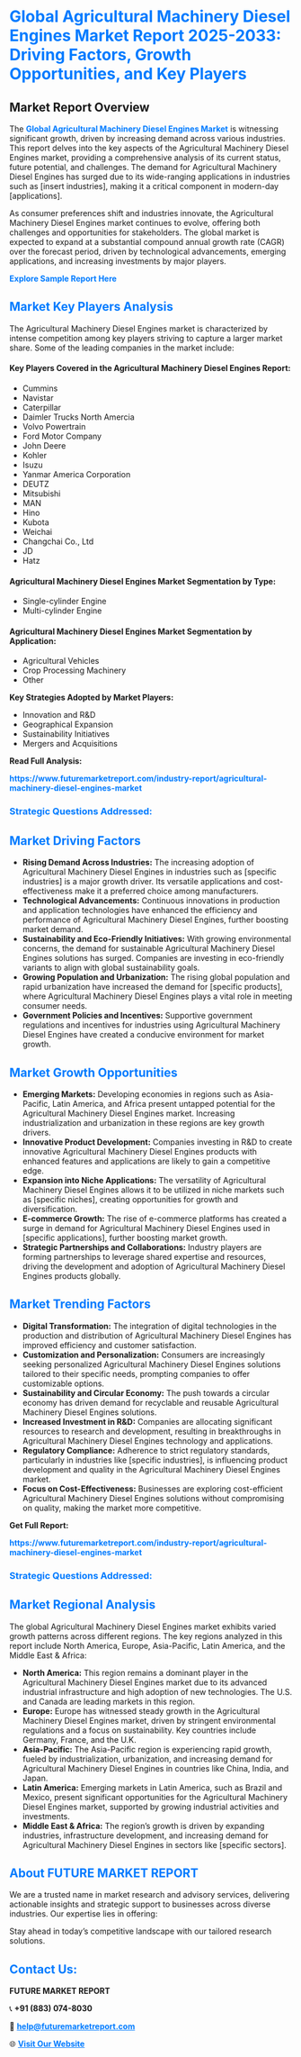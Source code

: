 <h1 style="color: #007BFF;">Global Agricultural Machinery Diesel Engines Market Report 2025-2033: Driving Factors, Growth Opportunities, and Key Players</h1>

<section id="overview">
<h2>Market Report Overview</h2>
<p>The <a href="https://www.futuremarketreport.com/industry-report/agricultural-machinery-diesel-engines-market" style="color: #007BFF; text-decoration: none;"><strong>Global Agricultural Machinery Diesel Engines Market</strong></a> is witnessing significant growth, driven by increasing demand across various industries. This report delves into the key aspects of the Agricultural Machinery Diesel Engines market, providing a comprehensive analysis of its current status, future potential, and challenges. The demand for Agricultural Machinery Diesel Engines has surged due to its wide-ranging applications in industries such as [insert industries], making it a critical component in modern-day [applications].</p>
<p>As consumer preferences shift and industries innovate, the Agricultural Machinery Diesel Engines market continues to evolve, offering both challenges and opportunities for stakeholders. The global market is expected to expand at a substantial compound annual growth rate (CAGR) over the forecast period, driven by technological advancements, emerging applications, and increasing investments by major players.</p>
</section>

<section id="overview">
<p><a href="https://www.futuremarketreport.com/request-sample/reportId=89460" style="color: #007BFF; text-decoration: none;"><strong>Explore Sample Report Here</strong></a></p>
</section>

<section id="key-players">
<h2 style="color: #007BFF;">Market Key Players Analysis</h2>
<p>The Agricultural Machinery Diesel Engines market is characterized by intense competition among key players striving to capture a larger market share. Some of the leading companies in the market include:</p>
<h4>Key Players Covered in the Agricultural Machinery Diesel Engines Report:</h4>
<ul><li>Cummins</li><li>Navistar</li><li>Caterpillar</li><li>Daimler Trucks North Amercia</li><li>Volvo Powertrain</li><li>Ford Motor Company</li><li>John Deere</li><li>Kohler</li><li>Isuzu</li><li>Yanmar America Corporation</li><li>DEUTZ</li><li>Mitsubishi</li><li>MAN</li><li>Hino</li><li>Kubota</li><li>Weichai</li><li>Changchai Co., Ltd</li><li>JD</li><li>Hatz</li></ul>
<h4>Agricultural Machinery Diesel Engines Market Segmentation by Type:</h4>
<ul><li>Single-cylinder Engine</li><li>Multi-cylinder Engine</li></ul>

<h4>Agricultural Machinery Diesel Engines Market Segmentation by Application:</h4>
<ul><li>Agricultural Vehicles</li><li>Crop Processing Machinery</li><li>Other</li></ul>
<p><strong>Key Strategies Adopted by Market Players:</strong></p>
<ul>
<li>Innovation and R&D</li>
<li>Geographical Expansion</li>
<li>Sustainability Initiatives</li>
<li>Mergers and Acquisitions</li>
</ul>
</section>

<section>
<p><strong>Read Full Analysis: </strong></p><a href="https://www.futuremarketreport.com/industry-report/agricultural-machinery-diesel-engines-market" style="color: #007BFF; text-decoration: none;"><strong>https://www.futuremarketreport.com/industry-report/agricultural-machinery-diesel-engines-market</strong></a>
<h3 style="color: #007BFF;">Strategic Questions Addressed:</h3>
</section>

<section id="driving-factors">
<h2 style="color: #007BFF;">Market Driving Factors</h2>
<ul>
<li><strong>Rising Demand Across Industries:</strong> The increasing adoption of Agricultural Machinery Diesel Engines in industries such as [specific industries] is a major growth driver. Its versatile applications and cost-effectiveness make it a preferred choice among manufacturers.</li>
<li><strong>Technological Advancements:</strong> Continuous innovations in production and application technologies have enhanced the efficiency and performance of Agricultural Machinery Diesel Engines, further boosting market demand.</li>
<li><strong>Sustainability and Eco-Friendly Initiatives:</strong> With growing environmental concerns, the demand for sustainable Agricultural Machinery Diesel Engines solutions has surged. Companies are investing in eco-friendly variants to align with global sustainability goals.</li>
<li><strong>Growing Population and Urbanization:</strong> The rising global population and rapid urbanization have increased the demand for [specific products], where Agricultural Machinery Diesel Engines plays a vital role in meeting consumer needs.</li>
<li><strong>Government Policies and Incentives:</strong> Supportive government regulations and incentives for industries using Agricultural Machinery Diesel Engines have created a conducive environment for market growth.</li>
</ul>
</section>

<section id="growth-opportunities">
<h2 style="color: #007BFF;">Market Growth Opportunities</h2>
<ul>
<li><strong>Emerging Markets:</strong> Developing economies in regions such as Asia-Pacific, Latin America, and Africa present untapped potential for the Agricultural Machinery Diesel Engines market. Increasing industrialization and urbanization in these regions are key growth drivers.</li>
<li><strong>Innovative Product Development:</strong> Companies investing in R&D to create innovative Agricultural Machinery Diesel Engines products with enhanced features and applications are likely to gain a competitive edge.</li>
<li><strong>Expansion into Niche Applications:</strong> The versatility of Agricultural Machinery Diesel Engines allows it to be utilized in niche markets such as [specific niches], creating opportunities for growth and diversification.</li>
<li><strong>E-commerce Growth:</strong> The rise of e-commerce platforms has created a surge in demand for Agricultural Machinery Diesel Engines used in [specific applications], further boosting market growth.</li>
<li><strong>Strategic Partnerships and Collaborations:</strong> Industry players are forming partnerships to leverage shared expertise and resources, driving the development and adoption of Agricultural Machinery Diesel Engines products globally.</li>
</ul>
</section>

<section id="trending-factors">
<h2 style="color: #007BFF;">Market Trending Factors</h2>
<ul>
<li><strong>Digital Transformation:</strong> The integration of digital technologies in the production and distribution of Agricultural Machinery Diesel Engines has improved efficiency and customer satisfaction.</li>
<li><strong>Customization and Personalization:</strong> Consumers are increasingly seeking personalized Agricultural Machinery Diesel Engines solutions tailored to their specific needs, prompting companies to offer customizable options.</li>
<li><strong>Sustainability and Circular Economy:</strong> The push towards a circular economy has driven demand for recyclable and reusable Agricultural Machinery Diesel Engines solutions.</li>
<li><strong>Increased Investment in R&D:</strong> Companies are allocating significant resources to research and development, resulting in breakthroughs in Agricultural Machinery Diesel Engines technology and applications.</li>
<li><strong>Regulatory Compliance:</strong> Adherence to strict regulatory standards, particularly in industries like [specific industries], is influencing product development and quality in the Agricultural Machinery Diesel Engines market.</li>
<li><strong>Focus on Cost-Effectiveness:</strong> Businesses are exploring cost-efficient Agricultural Machinery Diesel Engines solutions without compromising on quality, making the market more competitive.</li>
</ul>
</section>

<section>
<p><strong>Get Full Report: </strong></p><a href="https://www.futuremarketreport.com/industry-report/agricultural-machinery-diesel-engines-market" style="color: #007BFF; text-decoration: none;"><strong>https://www.futuremarketreport.com/industry-report/agricultural-machinery-diesel-engines-market</strong></a>
<h3 style="color: #007BFF;">Strategic Questions Addressed:</h3>
</section>


<section id="regional-analysis">
<h2 style="color: #007BFF;">Market Regional Analysis</h2>
<p>The global Agricultural Machinery Diesel Engines market exhibits varied growth patterns across different regions. The key regions analyzed in this report include North America, Europe, Asia-Pacific, Latin America, and the Middle East & Africa:</p>
<ul>
<li><strong>North America:</strong> This region remains a dominant player in the Agricultural Machinery Diesel Engines market due to its advanced industrial infrastructure and high adoption of new technologies. The U.S. and Canada are leading markets in this region.</li>
<li><strong>Europe:</strong> Europe has witnessed steady growth in the Agricultural Machinery Diesel Engines market, driven by stringent environmental regulations and a focus on sustainability. Key countries include Germany, France, and the U.K.</li>
<li><strong>Asia-Pacific:</strong> The Asia-Pacific region is experiencing rapid growth, fueled by industrialization, urbanization, and increasing demand for Agricultural Machinery Diesel Engines in countries like China, India, and Japan.</li>
<li><strong>Latin America:</strong> Emerging markets in Latin America, such as Brazil and Mexico, present significant opportunities for the Agricultural Machinery Diesel Engines market, supported by growing industrial activities and investments.</li>
<li><strong>Middle East & Africa:</strong> The region’s growth is driven by expanding industries, infrastructure development, and increasing demand for Agricultural Machinery Diesel Engines in sectors like [specific sectors].</li>
</ul>
</section>

<footer>
<h2 style="color: #007BFF;">About FUTURE MARKET REPORT</h2>
<p>We are a trusted name in market research and advisory services, delivering actionable insights and strategic support to businesses across diverse industries. Our expertise lies in offering:</p>

<p>Stay ahead in today’s competitive landscape with our tailored research solutions.</p>

<h2 style="color: #007BFF;">Contact Us:</h2>
<p><strong>FUTURE MARKET REPORT</strong></p>
<p>📞 <strong>+91 (883) 074-8030</strong></p>
<p>📧 <strong><a href="mailto:help@futuremarketreport.com" style="color: #007BFF;">help@futuremarketreport.com</a></strong></p>
<p>🌐 <strong><a href="https://www.futuremarketreport.com/" style="color: #007BFF;">Visit Our Website</a></strong></p>
</footer>